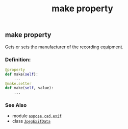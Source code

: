 ﻿---
title: make property
second_title: Aspose.CAD for Python via .NET API References
description: 
type: docs
weight: 900
url: /python-net/aspose.cad.exif/jpegexifdata/make/
is_root: false
---

## make property


Gets or sets the manufacturer of the recording equipment.
### Definition:
```python
@property
def make(self):
    ...
@make.setter
def make(self, value):
    ...
```

### See Also
* module [`aspose.cad.exif`](../../)
* class [`JpegExifData`](/cad/python-net/aspose.cad.exif/jpegexifdata)
